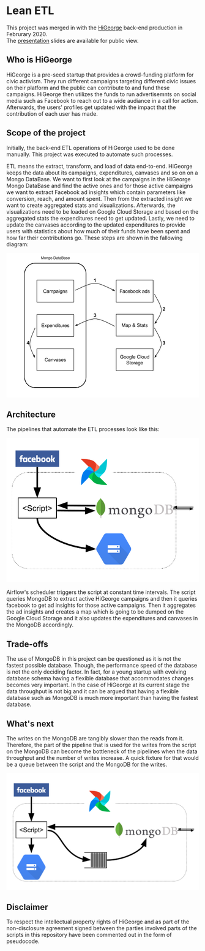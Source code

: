 Lean ETL
=======
This project was merged in with the [HiGeorge](https://hi-george.com/) back-end production in Februrary 2020.  
The [presentation](https://docs.google.com/presentation/d/1mK1OKe9bXOSkPA-jcyNH0rwXlT49Bf4ys_a_pqeL9ls/edit#slide=id.g6eebf444bf_1_0)
slides are available for public view.

Who is HiGeorge
---
HiGeorge is a pre-seed startup that provides a crowd-funding platform for civic activism. They run different campaigns
targeting different civic issues on their platform and the public can contribute to and fund these campaigns.
HiGeorge then utilizes the funds to run advertisemnts on social media such as Facebook to reach out to a wide audiance 
in a call for action. Afterwards, the users' profiles get updated with the impact that the contribution of each user has made.

Scope of the project
---
Initially, the back-end ETL operations of HiGeorge used to be done manually. This project was executed to automate such processes.

ETL means the extract, transform, and load of data end-to-end. HiGeorge keeps the data about its campaigns, expenditures, canvases and so on on a Mongo DataBase. We want to first look at the campaigns in the HiGeorge Mongo DataBase and find the active ones and for those active campaigns we want to extract Facebook ad insights which contain parameters like conversion, reach, and amount spent. Then from the extracted insight we want to create aggregated stats and visualizations. Afterwards, the visualizations need to be loaded on Google Cloud Storage and based on the aggregated stats the expenditures need to get updated. Lastly, we need to update the canvases according to the updated expenditures to provide users with statistics about how much of their funds have been spent and how far their contributions go. These steps are shown in the fallowing diagram:

![ETL-Processes](/images/ETL-Processes.png "ETL Processes")

Architecture
---
The pipelines that automate the ETL processes look like this:

![Architecture](/images/Architecture.png "Architecture")

Airflow's scheduler triggers the script at constant time intervals. The script queries MongoDB to extract active HiGeorge campaigns and then it queries facebook to get ad insights for those active campaigns. Then it aggregates the ad insights and creates a map which is going to be dumped on the Google Cloud Storage and it also updates the expenditures and canvases in the MongoDB accordingly.

Trade-offs
---
The use of MongoDB in this project can be questioned as it is not the fastest possible database. Though, the performance speed of the database is not the only deciding factor. In fact, for a young startup with evolving database schema having a flexible database that accommodates changes becomes very important. In the case of HiGeorge at its current stage the data throughput is not big and it can be argued that having a flexible database such as MongoDB is much more important than having the fastest database.

What's next
---
The writes on the MongoDB are tangibly slower than the reads from it. Therefore, the part of the pipeline that is used for the writes from the script on the MongoDB can become the bottleneck of the pipelines when the data throughput and the number of writes increase. A quick fixture for that would be a queue between the script and the MongoDB for the writes.

![Quick_Fix](/images/HiGeorge-future-Architecture.png "Quick Fix")

Disclaimer
---
To respect the intellectual property rights of HiGeorge and as part of the non-disclosure agreement signed between the 
parties involved parts of the scripts in this repository have been commented out in the form of 
pseudocode.
